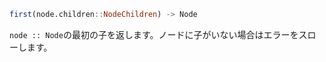 ```julia
first(node.children::NodeChildren) -> Node
```

`node :: Node`の最初の子を返します。ノードに子がいない場合はエラーをスローします。
